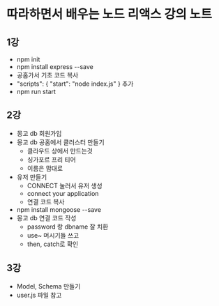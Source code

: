 # 따라하면서 배우는 노드 리액스 강의 노트

## 1강

* npm init
* npm install express --save
* 공홈가서 기초 코드 복사
* "scripts": { "start": "node index.js" }  추가
* npm run start

## 2강

* 몽고 db 회원가입
* 몽고 db 공홈에서 클러스터 만들기
  * 클라우드 상에서 만드는것
  * 싱가포르 프리 티어
  * 이름은 맘대로
* 유저 만들기
  * CONNECT 눌러서 유저 생성
  * connect your application
  * 연결 코드 복사
* npm install mongoose --save
* 몽고 db 연결 코드 작성
  * password 랑 dbname 잘 치환
  * use~ 머시기들 쓰고
  * then, catch로 확인

## 3강

* Model, Schema 만들기
* user.js 파일 참고